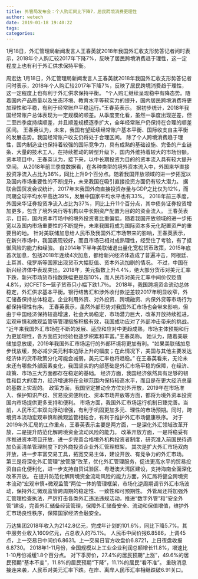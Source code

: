 ```yaml
---
title: 外管局发布会：个人购汇同比下降7，居民跨境消费更理性
author: wetech
date: 2019-01-18 19:40:22
tags: 
categories: 
---
```

1月18日，外汇管理局新闻发言人王春英就2018年我国外汇收支形势答记者问时表示，2018年个人购汇较2017年下降7%，反映了居民跨境消费趋于理性，这一定程度上也有利于外汇供求保持平衡。
<!-- more -->
周宏达
1月18日，外汇管理局新闻发言人王春英就2018年我国外汇收支形势答记者问时表示，2018年个人购汇较2017年下降7%，反映了居民跨境消费趋于理性，这一定程度上也有利于外汇供求保持平衡。
“个人购汇继续呈现稳中有降态势。随着国内产品质量以及生态环境、教育水平等软实力的提升，国内居民跨境消费将更加理性和平稳，有利于经常账户平稳运行。”王春英表示。
据初步统计，2018年我国经常账户总体表现为一定规模的顺差。从季度变化看，虽然一季度出现逆差，但二至四季度持续顺差，并且顺差规模逐季扩大，全年经常账户仍保持在合理的顺差区间。
王春英认为，未来，我国有望延续经常账户基本平衡、国际收支自主平衡的发展态势。我国经常账户收支仍将处于合理区间。
除了个人跨境消费趋于理性，国内制造业也保持着较强的国际竞争力，具有成熟的基础设施、完备的产业链条、大量的技术工人，在持续推动的转型升级下，国内外维持着较大的市场份额。
资本项目中，王春英认为，接下来，以中长期投资为目的的资本流入具有较大提升空间。
从2018年前三季度数据看，在各种类型的境外资本流入中，外国来华直接投资净流入占比为36%，同比上升9个百分点。随着我国开放领域的进一步拓宽以及国内市场重要性的不断提升，未来我国在吸引直接投资方面仍有较大潜力。
据联合国贸发会议统计，2017年末我国外商直接投资存量与GDP之比仅为12%，而同期全球平均水平高达39%，发展中国家平均水平也有33%。
2018年前三季度，外国来华证券投资净流入占比为37%，同比上升11个百分点，其中债务证券投资增加更多，包含了境外央行等机构以中长期资产配置为目的的资金流入。
王春英表示，目前，国内资本市场中的境外投资者比重偏低，随着我国开放领域的进一步拓宽以及国内市场重要性的不断提升，未来我国将成为国际资本多元化配置资产的重要目的地。
针对美联储加息给人民币及我国外汇市场带来的影响，王春英表示，在新兴市场中，我国表现较好，而且市场已相对成熟理性，经受住了考验，有了抵御风险的能力和经验。
自2014年下半年美联储退出量化宽松货币政策，2015年底首次加息，包括2018年连续4次加息，都给新兴经济体造成了普遍冲击，阿根廷、土耳其、俄罗斯等国家出现货币大幅贬值、资本外流加剧的情况。
不过，中国在新兴经济体中表现突出。2018年，美元指数上升4.4%，绝大部分货币对美元汇率下跌，新兴市场货币指数跌幅更是超10%，而人民币对美元汇率中间价仅贬值4.8%，对CFETS一篮子货币只小幅下跌1.7％。
2018年，我国跨境资金流动总体稳定，外汇供求基本平衡。银行结售汇和涉外收付款逆差较2017年明显收窄，外汇储备保持总体稳定。企业利用外资、对外投资、跨境融资、内保外贷等市场行为都保持理性有序。
王春英表示，虽然外部形势对我国外汇市场也会带来影响，但由于中国经济保持较高增速，社会大局稳定，市场潜力巨大，改革开放持续推进，宏观审慎和微观监管等管理措施积极有效，我国成功应对了外部冲击带来的挑战。
“近年来我国外汇市场在不断的发展、适应和应对中更趋成熟，市场主体预期和行为更加理性，各方面应对经验也逐步积累和丰富。”王春英称。
她认为，随着美联储加息放缓，2019年我国外汇市场运行的外部环境将更加有利。“如果美联储加息步伐放缓，势必减少美元利率边际上升的幅度；在此情况下，美国与其他主要发达经济体的货币政策分化可能会减弱，美元汇率也将趋稳。”
在王春英看来，无论未来还有哪些外部因素变化，我国坚实的内部基础是外汇市场平稳的保障，在经济、政策、市场三大方面都存在稳定的基础。
经济方面，我国经济依然具有足够的韧性和巨大的潜力，经济增速将在全球范围内保持较高水平，而且是在更大经济总量的基数上实现的。
政策方面，我国坚定推动全方位对外开放，2019年在市场准入、保护知识产权、贸易投资便利化、资本市场开放等方面，都将为境外资本投资国内市场提供更多支持和便利。
市场方面，我国外汇市场运行机制日臻完善。当前，人民币汇率双向浮动增强，有利于巩固更加多元、理性的市场预期。同时，跨境资本流动宏观审慎和微观监管相结合，有利于维护外汇市场健康秩序。
对于2019年外汇局的工作重点，王春英表示主要是两方面，一是深化外汇领域改革开放，二是提升防范化解跨境资金流动风险的能力。
改革开放方面，一是将稳妥有序推进资本项目开放，进一步完善合格境外机构投资者制度，研究准入前国民待遇加负面清单管理制度下的外商投资企业外汇管理框架。
其次是扩大外汇市场双向开放，进一步丰富交易工具，拓宽交易主体，建设开放、有竞争力的外汇市场。
第三是将深化外汇管理“放管服”改革，优化外汇管理服务，促进更高水平的贸易投资自由化便利化，进一步支持自贸试验区、粤港澳大湾区建设，支持海南全面深化改革开放。
在提升防范化解跨境资金流动风险的能力方面，外汇局将健全跨境资本流动“宏观审慎+微观监管”两位一体的管理框架，市场化逆周期调节外汇市场波动，保持外汇微观监管跨周期的稳定性、一致性和可预期性。
外管局还将加强外汇管理检查执法，严厉打击各类外汇违法违规活动，推进“数字外管”和“安全外管”建设，完善外汇储备经营管理，保障外汇储备安全、流动和保值增值，维护外汇市场良性秩序，保障国家经济金融安全。
 
 
 
万达集团2018年收入为2142.8亿元，完成年计划的101.6%，同比下降5.7%。其中服务业收入1609亿元，占总收入的75.1%。
人民币中间价报6.8586，上调45点，上一交易日中间价6.8631。上一交易日官方收盘价6.8721，上日夜盘收报6.8730。
2018年1-11月份，全国规模以上工业企业利润总额增长11.8%，增速比1-10月份减缓1.8个百分点。
对下季房价，27.4%的居民预期“上涨”，49.6%的居民预期“基本不变”，11.8%的居民预期“下降”，11.1%的居民“看不准”。
重磅消息接连来袭，人民币对美元汇率下跌。在岸、离岸人民币汇率相继跌破6.91关口。
